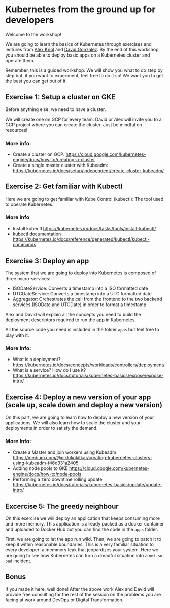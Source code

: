 # Kubernetes from the ground up for developers

Welcome to the workshop!

We are going to learn the basics of Kubernetes through exercises
and lectures from [Alex Knol](https://twitter.com/E_lexy?lang=en) and [David Gonzalez](https://twitter.com/dagonzago?lang=en).
By the end of this workshop, you should be able to deploy basic apps on a Kubernetes cluster and operate them.

Remember, this is a guided workshop: We will show you what to do step by step but, if you want to experiment, feel free to
do it so! We want you to get the best you can get out of it.

## Exercise 1: Setup a cluster on GKE

Before anything else, we need to have a cluster. 

We will create one on GCP for every team. David or Alex will invite you to a GCP project where you can create the cluster. Just be mindful on resources!

### More info:
- Create a cluster on GCP: https://cloud.google.com/kubernetes-engine/docs/how-to/creating-a-cluster
- Create a single master cluster with Kubeadm: https://kubernetes.io/docs/setup/independent/create-cluster-kubeadm/

## Exercise 2: Get familiar with Kubectl

Here we are going to get familiar with Kube Control (kubectl): The tool used to operate Kubernetes.

### More info
- Install kubectl https://kubernetes.io/docs/tasks/tools/install-kubectl/
- kubectl documentation https://kubernetes.io/docs/reference/generated/kubectl/kubectl-commands

## Exercise 3: Deploy an app

The system that we are going to deploy into Kubernetes is composed of three micro-services:
- ISODateService: Converts a timestamp into a ISO formatted date
- UTCDateService: Converts a timestamp into a UTC formatted date
- Aggregator: Orchestrates the call from the frontend to the two backend services (ISODate and UTCDate) in order to format a timestamp

Alex and David will explain all the concepts you need to build the deployment descriptors required to run the app in Kubernetes.

All the source code you need is included in the folder `apps` but feel free to play with it.

### More Info:
- What is a deployment? https://kubernetes.io/docs/concepts/workloads/controllers/deployment/
- What is a service? How do I use it? https://kubernetes.io/docs/tutorials/kubernetes-basics/expose/expose-intro/

## Exercise 4: Deploy a new version of your app (scale up, scale down and deploy a new version)

On this part, we are going to learn how to deploy a new version of your applications. We will also learn how to scale
the cluster and your deployments in order to satisfy the demand.

### More Info:
- Create a Master and join workers using Kubeadm https://medium.com/@nikkikokitkar/creating-kubernetes-clusters-using-kubeadm-f46d331a2405
- Adding node pools to GKE https://cloud.google.com/kubernetes-engine/docs/how-to/node-pools
- Performing a zero downtime rolling update https://kubernetes.io/docs/tutorials/kubernetes-basics/update/update-intro/

## Excercise 5: The greedy neighbour

On this exercise we will deploy an application that keeps consuming more and more memory. This application is already
packed as a docker container and uploaded to Docker Hub but you can find the code in the `apps` folder.

First, we are going to let the app run wild. Then, we are going to patch it to keep it within reasonable boundaries.
This is a very familiar situation to every developer: a memmory leak that jeopardizes your system. Here we are going to see
how Kubernetes can turn a dreadful situation into a `not-so-bad` incident.

## Bonus

If you made it here, well done! After the above work Alex and David will provide free consulting for the rest of the session on the problems you are facing at work around DevOps or Digital Transformation.
